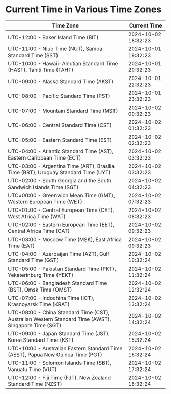 # Current Time in Various Time Zones

| Time Zone | Current Time |
|-----------|--------------|
| UTC-12:00 - Baker Island Time (BIT) | 2024-10-02 18:32:23 |
| UTC-11:00 - Niue Time (NUT), Samoa Standard Time (SST) | 2024-10-01 19:32:23 |
| UTC-10:00 - Hawaii-Aleutian Standard Time (HAST), Tahiti Time (TAHT) | 2024-10-01 20:32:23 |
| UTC-09:00 - Alaska Standard Time (AKST) | 2024-10-01 22:32:23 |
| UTC-08:00 - Pacific Standard Time (PST) | 2024-10-01 23:32:23 |
| UTC-07:00 - Mountain Standard Time (MST) | 2024-10-02 00:32:23 |
| UTC-06:00 - Central Standard Time (CST) | 2024-10-02 01:32:23 |
| UTC-05:00 - Eastern Standard Time (EST) | 2024-10-02 02:32:23 |
| UTC-04:00 - Atlantic Standard Time (AST), Eastern Caribbean Time (ECT) | 2024-10-02 03:32:23 |
| UTC-03:00 - Argentina Time (ART), Brasília Time (BRT), Uruguay Standard Time (UYT) | 2024-10-02 03:32:23 |
| UTC-02:00 - South Georgia and the South Sandwich Islands Time (SGT) | 2024-10-02 04:32:23 |
| UTC±00:00 - Greenwich Mean Time (GMT), Western European Time (WET) | 2024-10-02 07:32:23 |
| UTC+01:00 - Central European Time (CET), West Africa Time (WAT) | 2024-10-02 08:32:23 |
| UTC+02:00 - Eastern European Time (EET), Central Africa Time (CAT) | 2024-10-02 09:32:23 |
| UTC+03:00 - Moscow Time (MSK), East Africa Time (EAT) | 2024-10-02 09:32:23 |
| UTC+04:00 - Azerbaijan Time (AZT), Gulf Standard Time (GST) | 2024-10-02 10:32:24 |
| UTC+05:00 - Pakistan Standard Time (PKT), Yekaterinburg Time (YEKT) | 2024-10-02 11:32:24 |
| UTC+06:00 - Bangladesh Standard Time (BST), Omsk Time (OMST) | 2024-10-02 12:32:24 |
| UTC+07:00 - Indochina Time (ICT), Krasnoyarsk Time (KRAT) | 2024-10-02 13:32:24 |
| UTC+08:00 - China Standard Time (CST), Australian Western Standard Time (AWST), Singapore Time (SGT) | 2024-10-02 14:32:24 |
| UTC+09:00 - Japan Standard Time (JST), Korea Standard Time (KST) | 2024-10-02 15:32:24 |
| UTC+10:00 - Australian Eastern Standard Time (AEST), Papua New Guinea Time (PGT) | 2024-10-02 16:32:24 |
| UTC+11:00 - Solomon Islands Time (SBT), Vanuatu Time (VUT) | 2024-10-02 17:32:24 |
| UTC+12:00 - Fiji Time (FJT), New Zealand Standard Time (NZST) | 2024-10-02 18:32:24 |

